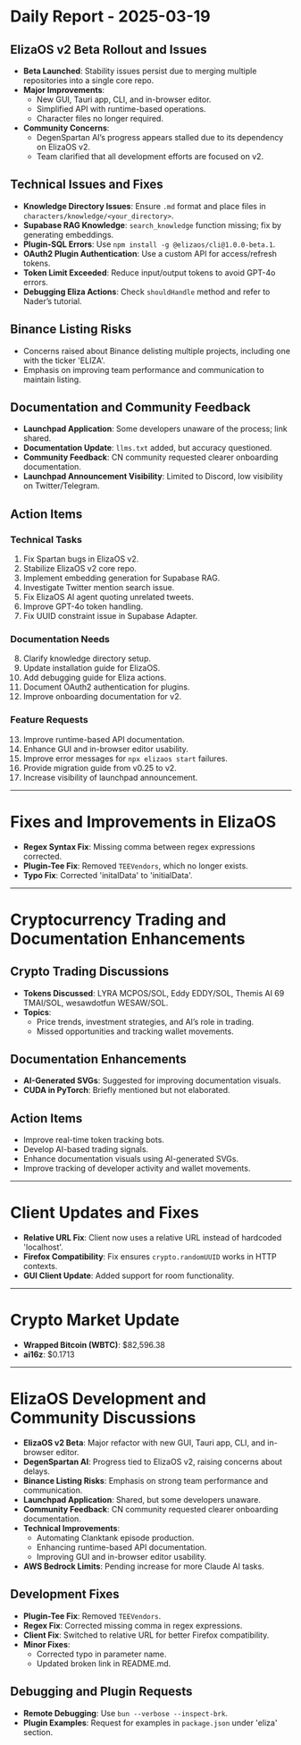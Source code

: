 # Daily Report - 2025-03-19

## ElizaOS v2 Beta Rollout and Issues

- **Beta Launched**: Stability issues persist due to merging multiple repositories into a single core repo.
- **Major Improvements**:
  - New GUI, Tauri app, CLI, and in-browser editor.
  - Simplified API with runtime-based operations.
  - Character files no longer required.
- **Community Concerns**:
  - DegenSpartan AI’s progress appears stalled due to its dependency on ElizaOS v2.
  - Team clarified that all development efforts are focused on v2.

## Technical Issues and Fixes

- **Knowledge Directory Issues**: Ensure `.md` format and place files in `characters/knowledge/<your_directory>`.
- **Supabase RAG Knowledge**: `search_knowledge` function missing; fix by generating embeddings.
- **Plugin-SQL Errors**: Use `npm install -g @elizaos/cli@1.0.0-beta.1`.
- **OAuth2 Plugin Authentication**: Use a custom API for access/refresh tokens.
- **Token Limit Exceeded**: Reduce input/output tokens to avoid GPT-4o errors.
- **Debugging Eliza Actions**: Check `shouldHandle` method and refer to Nader’s tutorial.

## Binance Listing Risks

- Concerns raised about Binance delisting multiple projects, including one with the ticker 'ELIZA'.
- Emphasis on improving team performance and communication to maintain listing.

## Documentation and Community Feedback

- **Launchpad Application**: Some developers unaware of the process; link shared.
- **Documentation Update**: `llms.txt` added, but accuracy questioned.
- **Community Feedback**: CN community requested clearer onboarding documentation.
- **Launchpad Announcement Visibility**: Limited to Discord, low visibility on Twitter/Telegram.

## Action Items

### Technical Tasks

1. Fix Spartan bugs in ElizaOS v2.
2. Stabilize ElizaOS v2 core repo.
3. Implement embedding generation for Supabase RAG.
4. Investigate Twitter mention search issue.
5. Fix ElizaOS AI agent quoting unrelated tweets.
6. Improve GPT-4o token handling.
7. Fix UUID constraint issue in Supabase Adapter.

### Documentation Needs

8. Clarify knowledge directory setup.
9. Update installation guide for ElizaOS.
10. Add debugging guide for Eliza actions.
11. Document OAuth2 authentication for plugins.
12. Improve onboarding documentation for v2.

### Feature Requests

13. Improve runtime-based API documentation.
14. Enhance GUI and in-browser editor usability.
15. Improve error messages for `npx elizaos start` failures.
16. Provide migration guide from v0.25 to v2.
17. Increase visibility of launchpad announcement.

---

# Fixes and Improvements in ElizaOS

- **Regex Syntax Fix**: Missing comma between regex expressions corrected.
- **Plugin-Tee Fix**: Removed `TEEVendors`, which no longer exists.
- **Typo Fix**: Corrected 'initalData' to 'initialData'.

---

# Cryptocurrency Trading and Documentation Enhancements

## Crypto Trading Discussions

- **Tokens Discussed**: LYRA MCPOS/SOL, Eddy EDDY/SOL, Themis AI 69 TMAI/SOL, wesawdotfun WESAW/SOL.
- **Topics**:
  - Price trends, investment strategies, and AI’s role in trading.
  - Missed opportunities and tracking wallet movements.

## Documentation Enhancements

- **AI-Generated SVGs**: Suggested for improving documentation visuals.
- **CUDA in PyTorch**: Briefly mentioned but not elaborated.

## Action Items

- Improve real-time token tracking bots.
- Develop AI-based trading signals.
- Enhance documentation visuals using AI-generated SVGs.
- Improve tracking of developer activity and wallet movements.

---

# Client Updates and Fixes

- **Relative URL Fix**: Client now uses a relative URL instead of hardcoded 'localhost'.
- **Firefox Compatibility**: Fix ensures `crypto.randomUUID` works in HTTP contexts.
- **GUI Client Update**: Added support for room functionality.

---

# Crypto Market Update

- **Wrapped Bitcoin (WBTC)**: $82,596.38
- **ai16z**: $0.1713

---

# ElizaOS Development and Community Discussions

- **ElizaOS v2 Beta**: Major refactor with new GUI, Tauri app, CLI, and in-browser editor.
- **DegenSpartan AI**: Progress tied to ElizaOS v2, raising concerns about delays.
- **Binance Listing Risks**: Emphasis on strong team performance and communication.
- **Launchpad Application**: Shared, but some developers unaware.
- **Community Feedback**: CN community requested clearer onboarding documentation.
- **Technical Improvements**:
  - Automating Clanktank episode production.
  - Enhancing runtime-based API documentation.
  - Improving GUI and in-browser editor usability.
- **AWS Bedrock Limits**: Pending increase for more Claude AI tasks.

## Development Fixes

- **Plugin-Tee Fix**: Removed `TEEVendors`.
- **Regex Fix**: Corrected missing comma in regex expressions.
- **Client Fix**: Switched to relative URL for better Firefox compatibility.
- **Minor Fixes**:
  - Corrected typo in parameter name.
  - Updated broken link in README.md.

## Debugging and Plugin Requests

- **Remote Debugging**: Use `bun --verbose --inspect-brk`.
- **Plugin Examples**: Request for examples in `package.json` under 'eliza' section.
